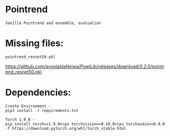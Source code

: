 # Pointrend
    Vanilla Pointrend and ensemble, evaluation
    
    
# Missing files:

    pointrend_resnet50.pkl
       
   https://github.com/ayoolaolafenwa/PixelLib/releases/download/0.2.0/pointrend_resnet50.pkl
  
  
# Dependencies:
  
    Create Environment -
    pip3 install -r requirements.txt
    
    Torch 1.9.0 - 
    pip install torch==1.9.0+cpu torchvision==0.10.0+cpu torchaudio==0.9.0 -f https://download.pytorch.org/whl/torch_stable.html
